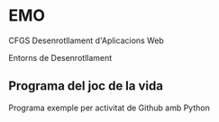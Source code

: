# EMO

CFGS Desenrotllament d'Aplicacions Web

Entorns de Desenrotllament

## Programa del joc de la vida

Programa exemple per activitat de Github amb Python


